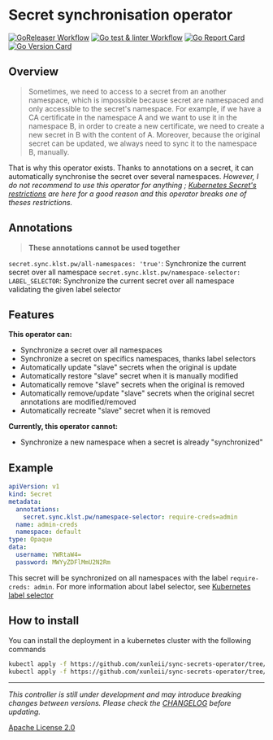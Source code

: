# Secret synchronisation operator

[![GoReleaser Workflow](https://github.com/xunleii/sync-secrets-operator/workflows/GoReleaser/badge.svg)](https://github.com/xunleii/sync-secrets-operator/actions)
[![Go test & linter Workflow](https://github.com/xunleii/sync-secrets-operator/workflows/Go%20-%20Test%20&%20Lint/badge.svg)](https://github.com/xunleii/sync-secrets-operator/actions)
[![Go Report Card](https://goreportcard.com/badge/github.com/xunleii/sync-secrets-operator)](https://goreportcard.com/report/github.com/xunleii/sync-secrets-operator)
[![Go Version Card](https://img.shields.io/github/go-mod/go-version/xunleii/sync-secrets-operator)](go.mod)

## Overview

> Sometimes, we need to access to a secret from an another namespace, which is impossible because secret are namespaced
> and only accessible to the secret's namespace.
> For example, if we have a CA certificate in the namespace A and we want to use it in the namespace B, in order to
> create a new certificate, we need to create a new secret in B with the content of A. Moreover, because the original
> secret can be updated, we always need to sync it to the namespace B, manually.

That is why this operator exists. Thanks to annotations on a secret, it can automatically synchronise the secret over
several namespaces.  *However, I do not recommend to use this operator for anything ;
[Kubernetes Secret's restrictions](https://kubernetes.io/docs/concepts/configuration/secret/#restrictions) are here
for a good reason and this operator breaks one of theses restrictions.*

## Annotations

> **These annotations cannot be used together**

`secret.sync.klst.pw/all-namespaces: 'true'`: Synchronize the current secret over all namespace
`secret.sync.klst.pw/namespace-selector: LABEL_SELECTOR`: Synchronize the current secret over all namespace
validating the given label selector

## Features

**This operator can:**

- Synchronize a secret over all namespaces
- Synchronize a secret on specifics namespaces, thanks label selectors
- Automatically update "slave" secrets when the original is update
- Automatically restore "slave" secret when it is manually modified
- Automatically remove "slave" secrets when the original is removed
- Automatically remove/update "slave" secrets when the original secret annotations are modified/removed
- Automatically recreate "slave" secret when it is removed

**Currently, this operator cannot:**

- Synchronize a new namespace when a secret is already "synchronized"

## Example

```yaml
apiVersion: v1
kind: Secret
metadata:
  annotations:
    secret.sync.klst.pw/namespace-selector: require-creds=admin
  name: admin-creds
  namespace: default
type: Opaque
data:
  username: YWRtaW4=
  password: MWYyZDFlMmU2N2Rm
```

This secret will be synchronized on all namespaces with the label `require-creds: admin`. For more information about
label selector, see [Kubernetes label selector](https://kubernetes.io/docs/concepts/overview/working-with-objects/labels/#label-selectors.)

## How to install

You can install the deployment in a kubernetes cluster with the following commands

```bash
kubectl apply -f https://github.com/xunleii/sync-secrets-operator/tree/master/deploy/rbac.yaml
kubectl apply -f https://github.com/xunleii/sync-secrets-operator/tree/master/deploy/deployment.yaml
```

---

*This controller is still under development and may introduce breaking changes between versions.
Please check the [CHANGELOG](CHANGELOG.md) before updating.*

[Apache License 2.0](LICENSE)
